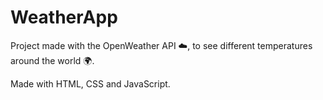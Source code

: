# WeatherApp

Project made with the OpenWeather API ☁️, to see different temperatures around the world 🌍.

Made with HTML, CSS and JavaScript.
